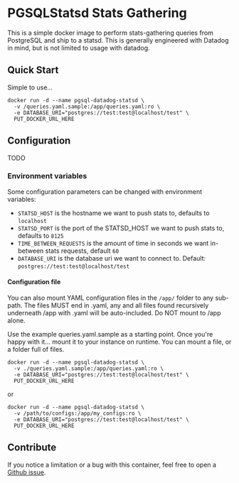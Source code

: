 # PGSQLStatsd Stats Gathering

This is a simple docker image to perform stats-gathering queries from PostgreSQL and ship to a statsd.  This is generally engineered with Datadog in mind, but is not limited to usage with datadog.

## Quick Start

Simple to use...

```
docker run -d --name pgsql-datadog-statsd \
  -v /queries.yaml.sample:/app/queries.yaml:ro \
  -e DATABASE_URI="postgres://test:test@localhost/test" \
  PUT_DOCKER_URL_HERE
```

## Configuration

TODO

### Environment variables

Some configuration parameters can be changed with environment variables:

* `STATSD_HOST` is the hostname we want to push stats to, defaults to `localhost`
* `STATSD_PORT` is the port of the STATSD_HOST we want to push stats to, defaults to `8125`
* `TIME_BETWEEN_REQUESTS` is the amount of time in seconds we want in-between stats requests, default `60`
* `DATABASE_URI` is the database uri we want to connect to.  Default: `postgres://test:test@localhost/test`

#### Configuration file

You can also mount YAML configuration files in the `/app/` folder to any sub-path.  The files MUST end in .yaml, any and all files found recursively underneath /app with .yaml will be auto-included.  Do NOT mount to /app alone.

Use the example queries.yaml.sample as a starting point.  Once you're happy with it... mount it to your instance on runtime.  You can mount a file, or a folder full of files.

```
docker run -d --name pgsql-datadog-statsd \
  -v ./queries.yaml.sample:/app/queries.yaml:ro \
  -e DATABASE_URI="postgres://test:test@localhost/test" \
  PUT_DOCKER_URL_HERE
```
or
```
docker run -d --name pgsql-datadog-statsd \
  -v /path/to/configs:/app/my_configs:ro \
  -e DATABASE_URI="postgres://test:test@localhost/test" \
  PUT_DOCKER_URL_HERE
```

## Contribute

If you notice a limitation or a bug with this container, feel free to open a [Github issue](https://github.com/TODO/issues).
